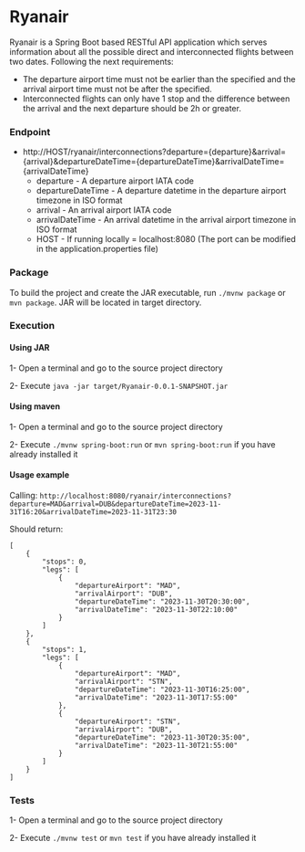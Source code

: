 # Ryanair
Ryanair is a Spring Boot based RESTful API application which serves information about all the possible direct and
interconnected flights between two dates. Following the next requirements:
- The departure airport time must not be earlier than the specified and the arrival airport time must not be after the specified.
- Interconnected flights can only have 1 stop and the difference between the arrival and the next departure should be 2h or
greater.
### Endpoint

- http://HOST/ryanair/interconnections?departure={departure}&arrival={arrival}&departureDateTime={departureDateTime}&arrivalDateTime={arrivalDateTime}
  - departure - A departure airport IATA code
  - departureDateTime - A departure datetime in the departure airport timezone in ISO format
  - arrival - An arrival airport IATA code
  - arrivalDateTime - An arrival datetime in the arrival airport timezone in ISO format
  - HOST - If running locally = localhost:8080 (The port can be modified in the application.properties file)
  
### Package

To build the project and create the JAR executable, run `./mvnw package` or `mvn package`.
JAR will be located in target directory.

### Execution

#### Using JAR
1- Open a terminal and go to the source project directory

2- Execute `java -jar target/Ryanair-0.0.1-SNAPSHOT.jar`

#### Using maven
1- Open a terminal and go to the source project directory

2- Execute `./mvnw spring-boot:run` or `mvn spring-boot:run` if you have already installed it

#### Usage example

Calling: `http://localhost:8080/ryanair/interconnections?departure=MAD&arrival=DUB&departureDateTime=2023-11-31T16:20&arrivalDateTime=2023-11-31T23:30`

Should return:
```
[
    {
        "stops": 0,
        "legs": [
            {
                "departureAirport": "MAD",
                "arrivalAirport": "DUB",
                "departureDateTime": "2023-11-30T20:30:00",
                "arrivalDateTime": "2023-11-30T22:10:00"
            }
        ]
    },
    {
        "stops": 1,
        "legs": [
            {
                "departureAirport": "MAD",
                "arrivalAirport": "STN",
                "departureDateTime": "2023-11-30T16:25:00",
                "arrivalDateTime": "2023-11-30T17:55:00"
            },
            {
                "departureAirport": "STN",
                "arrivalAirport": "DUB",
                "departureDateTime": "2023-11-30T20:35:00",
                "arrivalDateTime": "2023-11-30T21:55:00"
            }
        ]
    }
]
```

### Tests

1- Open a terminal and go to the source project directory

2- Execute `./mvnw test` or `mvn test` if you have already installed it